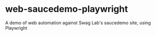 # web-saucedemo-playwright
A demo of web automation against Swag Lab's saucedemo site, using Playwright
